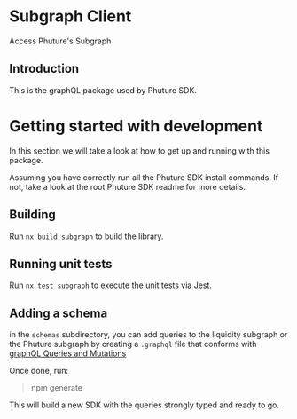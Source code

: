 # Subgraph Client

Access Phuture's Subgraph

## Introduction

This is the graphQL package used by Phuture SDK.

# Getting started with development

In this section we will take a look at how to get up and running with this package.

Assuming you have correctly run all the Phuture SDK install commands. If not, take a look at the root Phuture SDK readme for more details.

## Building

Run `nx build subgraph` to build the library.

## Running unit tests

Run `nx test subgraph` to execute the unit tests via [Jest](https://jestjs.io).

## Adding a schema

in the `schemas` subdirectory, you can add queries to the liquidity subgraph or the Phuture subgraph by creating a `.graphql` file that conforms with [graphQL Queries and Mutations](https://graphql.org/learn/queries/)

Once done, run:

> npm generate

This will build a new SDK with the queries strongly typed and ready to go.
